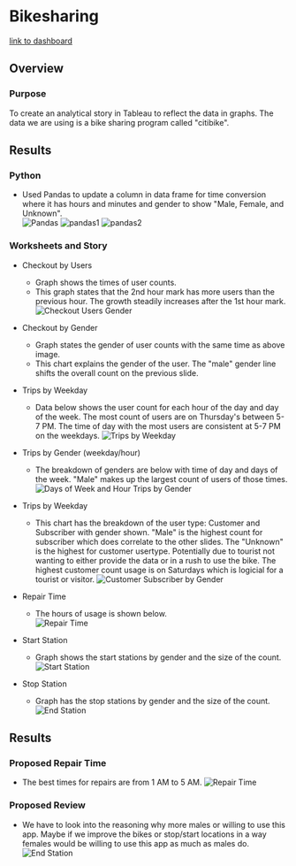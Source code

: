 # Bikesharing
[link to dashboard](https://public.tableau.com/app/profile/mark.nguyen7761/viz/Citibike_Challenge_16560075459400/CitibikeStory)
## Overview
### Purpose
To create an analytical story in Tableau to reflect the data in graphs.  The data we are using is a bike sharing program called "citibike". 

## Results 
### Python
  - Used Pandas to update a column in data frame for time conversion where it has hours and minutes and gender to show "Male, Female, and Unknown".  
![Pandas](https://user-images.githubusercontent.com/101272613/175843040-5914f5b8-6ae4-454e-b6bd-dd0d13aa55fc.PNG)
![pandas1](https://user-images.githubusercontent.com/101272613/175843042-df663cc6-c18a-4c90-a4da-f7520a3390a6.PNG)
![pandas2](https://user-images.githubusercontent.com/101272613/175843048-b6c032b6-4669-44b2-9a45-05179f2ffbaa.PNG)

### Worksheets and Story
  - Checkout by Users
    - Graph shows the times of user counts.
    - This graph states that the 2nd hour mark has more users than the previous hour. The growth steadily increases after the 1st hour mark.
![Checkout Users Gender](https://user-images.githubusercontent.com/101272613/175842736-59525c19-735b-46db-bc9e-7c2e754cd2ab.PNG)

  - Checkout by Gender
    - Graph states the gender of user counts with the same time as above image. 
    - This chart explains the gender of the user.  The "male" gender line shifts the overall count on the previous slide. 

  - Trips by Weekday
    - Data below shows the user count for each hour of the day and day of the week. The most count of users are on Thursday's between 5-7 PM.  The time of day with the most users         are consistent at 5-7 PM on the weekdays.
![Trips by Weekday](https://user-images.githubusercontent.com/101272613/175842747-4a90c1f4-5c47-4cdc-99d0-d6ed8d803421.PNG)

  - Trips by Gender (weekday/hour)
    - The breakdown of genders are below with time of day and days of the week. "Male" makes up the largest count of users of those times.
![Days of Week and Hour Trips by Gender](https://user-images.githubusercontent.com/101272613/175842756-8e39cf5a-38d1-472b-818c-991b329e0aef.PNG)

  - Trips by Weekday
    - This chart has the breakdown of the user type: Customer and Subscriber with gender shown.  "Male" is the highest count for subscriber which does correlate to the  other slides.  The "Unknown" is the highest for customer usertype.  Potentially due to tourist not wanting to either provide the data or in a rush to use the bike.  The highest customer count usage is on Saturdays which is logicial for a tourist or visitor. 
![Customer Subscriber by Gender](https://user-images.githubusercontent.com/101272613/175842765-a34fa7f8-61b9-48d3-8fe7-0c22446a4e62.PNG)
  
  - Repair Time
    - The hours of usage is shown below.    
![Repair Time](https://user-images.githubusercontent.com/101272613/175842770-eb9f9cfb-6f51-422f-b5ff-f44846b4cb38.PNG)
    
  - Start Station
    - Graph shows the start stations by gender and the size of the count. 
![Start Station](https://user-images.githubusercontent.com/101272613/175842777-af74d126-1fd7-4bd1-99f8-27d9e0c23802.PNG)
  
  - Stop Station
    - Graph has the stop stations by gender and the size of the count. 
![End Station](https://user-images.githubusercontent.com/101272613/175842783-94da2f2a-79d6-49c9-a38d-cf8e9e147cfe.PNG)

## Results
### Proposed Repair Time
  - The best times for repairs are from 1 AM to 5 AM.
![Repair Time](https://user-images.githubusercontent.com/101272613/175842840-38ee29d9-b486-480f-a721-2e1dbd098ca5.PNG)

### Proposed Review
  - We have to look into the reasoning why more males or willing to use this app. Maybe if we improve the bikes or stop/start locations in a way females would be willing to use this app as much as males do.
![End Station](https://user-images.githubusercontent.com/101272613/175842836-016c7536-7489-4d2b-ac40-590dd2474842.PNG)



